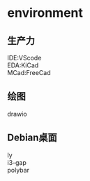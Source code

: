 # environment

## 生产力
IDE:VScode<br>
EDA:KiCad<br>
MCad:FreeCad<br>

## 绘图
drawio<br>

## Debian桌面
ly<br>
i3-gap<br>
polybar<br>
